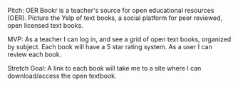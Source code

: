 Pitch: OER Bookr is a teacher's source for open educational resources (OER). Picture the Yelp of text books, a social platform for peer reviewed, open licensed text books.

MVP: As a teacher I can log in, and see a grid of open text books, organized by subject. Each book will have a 5 star rating system. As a user I can review each book.

Stretch Goal: A link to each book will take me to a site where I can download/access the open textbook.
